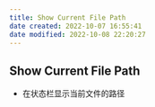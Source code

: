 ```yaml
---
title: Show Current File Path
date created: 2022-10-07 16:55:41
date modified: 2022-10-08 22:20:27
---
```

## Show Current File Path

- 在状态栏显示当前文件的路径
